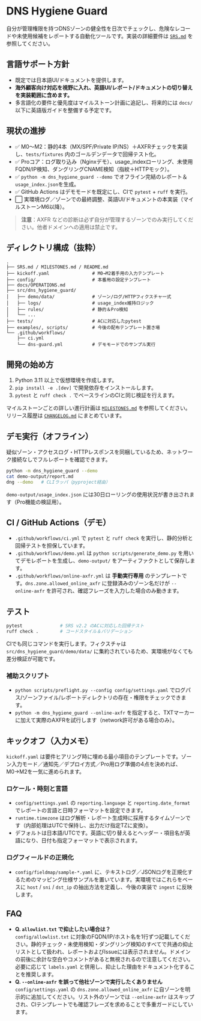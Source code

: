 # DNS Hygiene Guard

自分が管理権限を持つDNSゾーンの健全性を日次でチェックし、危険なレコードや未使用候補をレポートする自動化ツールです。実装の詳細要件は [`SRS.md`](SRS.md) を参照してください。

## 言語サポート方針

- 既定では日本語UI/ドキュメントを提供します。
- **海外顧客向け対応を視野に入れ、英語UI/レポート/ドキュメントの切り替えを実装範囲に含めます。**
- 多言語化の要件と優先度はマイルストーン計画に追記し、将来的には `docs/` 以下に英語版ガイドを整備する予定です。

## 現状の進捗

- ✅ M0〜M2：静的4本（MX/SPF/Private IP/NS）＋AXFRチェックを実装し、`tests/fixtures` 内のゴールデンデータで回帰テスト化。
- ✅ Proコア：ログ取り込み（Nginxデモ）、usage_indexローリング、未使用FQDN/IP検知、ダングリングCNAME検知（指紋＋HTTPモック）。
- ✅ `python -m dns_hygiene_guard --demo` でオフライン完結のレポート＆`usage_index.json`を生成。
- ✅ GitHub Actions はデモモードを既定にし、CIで `pytest` + `ruff` を実行。
- ⬜️ 実環境ログ／ゾーンでの最終調整、英語UI/ドキュメントの本実装（マイルストーンM6以降）。

> **注意**：AXFR などの診断は必ず自分が管理するゾーンでのみ実行してください。他者ドメインへの適用は禁止です。

## ディレクトリ構成（抜粋）

```
.
├── SRS.md / MILESTONES.md / README.md
├── kickoff.yaml                # M0→M2着手用の入力テンプレート
├── config/                     # 本番用の設定テンプレート
├── docs/OPERATIONS.md
├── src/dns_hygiene_guard/
│   ├── demo/data/              # ゾーン/ログ/HTTPフィクスチャ一式
│   ├── logs/                   # usage_index維持ロジック
│   ├── rules/                  # 静的＆Pro検知
│   └── ...
├── tests/                      # ACに対応したpytest
├── examples/, scripts/         # 今後の配布テンプレート置き場
└── .github/workflows/
    ├── ci.yml
    └── dns-guard.yml           # デモモードでのサンプル実行
```

## 開発の始め方

1. Python 3.11 以上で仮想環境を作成します。
2. `pip install -e .[dev]` で開発依存をインストールします。
3. `pytest` と `ruff check .` でベースラインのCIと同じ検証を行えます。

マイルストーンごとの詳しい進行計画は [`MILESTONES.md`](MILESTONES.md) を参照してください。
リリース履歴は [`CHANGELOG.md`](CHANGELOG.md) にまとめています。

## デモ実行（オフライン）

疑似ゾーン・アクセスログ・HTTPレスポンスを同梱しているため、ネットワーク接続なしでフルレポートを確認できます。

```bash
python -m dns_hygiene_guard --demo
cat demo-output/report.md
dng --demo   # CLIラッパ（pyproject経由）
```

`demo-output/usage_index.json` には30日ローリングの使用状況が書き出されます（Pro機能の検証用）。

## CI / GitHub Actions（デモ）

- `.github/workflows/ci.yml` で `pytest` と `ruff check` を実行し、静的分析と回帰テストを担保しています。
- `.github/workflows/demo.yml` は `python scripts/generate_demo.py` を用いてデモレポートを生成し、`demo-output/` をアーティファクトとして保存します。
- `.github/workflows/online-axfr.yml` は **手動実行専用** のテンプレートです。`dns.zone.allowed_online_axfr` に登録済みのゾーン名だけが `--online-axfr` を許可され、確認フレーズを入力した場合のみ動きます。

## テスト

```bash
pytest              # SRS v2.2 のACに対応した回帰テスト
ruff check .        # コードスタイル＆バリデーション
```

CIでも同じコマンドを実行します。フィクスチャは `src/dns_hygiene_guard/demo/data/` に集約されているため、実環境がなくても差分検証が可能です。

### 補助スクリプト

- `python scripts/preflight.py --config config/settings.yaml` でログパス/ゾーンファイル/レポートディレクトリの存在・権限をチェックできます。
- `python -m dns_hygiene_guard --online-axfr` を指定すると、TXTマーカーに加えて実際のAXFRを試行します（network許可がある場合のみ）。

## キックオフ（入力メモ）

`kickoff.yaml` は要件ヒアリング時に埋める最小項目のテンプレートです。ゾーン入力モード／通知先／デプロイ方式／Pro用ログ準備の4点を決めれば、M0→M2を一気に進められます。

### ロケール・時刻と言語

- `config/settings.yaml` の `reporting.language` と `reporting.date_format` でレポートの言語と日時フォーマットを設定できます。
- `runtime.timezone` はログ解析・レポート生成時に採用するタイムゾーンです（内部処理はUTCで保持し、出力だけ指定TZに変換）。
- デフォルトは日本語/UTCです。英語に切り替えるとヘッダー・項目名が英語になり、日付も指定フォーマットで表示されます。

### ログフィールドの正規化

- `config/fieldmap/sample-*.yaml` に、テキストログ／JSONログを正規化するためのマッピング仕様サンプルを置いています。実環境ではこれらをベースに `host` / `sni` / `dst_ip` の抽出方法を定義し、今後の実装で `ingest` に反映します。

## FAQ

- **Q. `allowlist.txt` で抑止したい場合は？**  
  `config/allowlist.txt` に対象のFQDN/IP/ホスト名を1行ずつ記載してください。静的チェック・未使用検知・ダングリング検知のすべてで共通の抑止リストとして扱われ、レポートおよびIssueには表示されません。ドメインの前後に余計な空白やコメントがあると無視されるので注意してください。必要に応じて `labels.yaml` と併用し、抑止した理由をドキュメント化することを推奨します。
- **Q. `--online-axfr` を誤って他社ゾーンで実行したくありません**  
  `config/settings.yaml` の `dns.zone.allowed_online_axfr` に自ゾーンを明示的に追加してください。リスト外のゾーンでは `--online-axfr` はスキップされ、CIテンプレートでも確認フレーズを求めることで多重ガードにしています。
